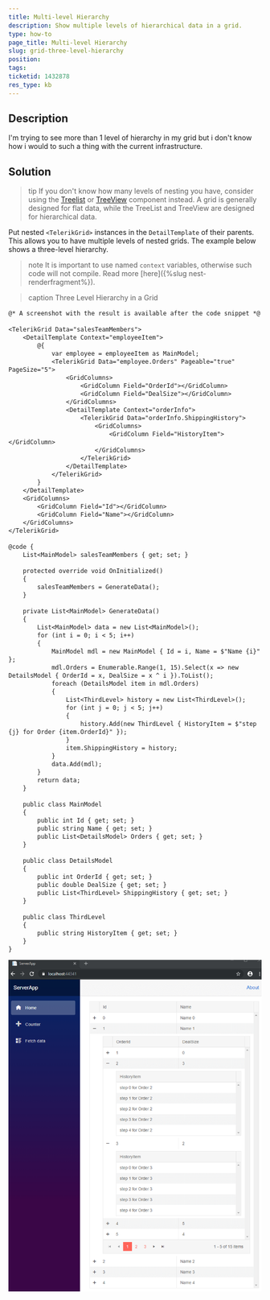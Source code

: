 ```yaml
---
title: Multi-level Hierarchy
description: Show multiple levels of hierarchical data in a grid.
type: how-to
page_title: Multi-level Hierarchy
slug: grid-three-level-hierarchy
position: 
tags: 
ticketid: 1432878
res_type: kb
---
```


## Description

I'm trying to see more than 1 level of hierarchy in my grid but i don't know how i would to such a thing with the current infrastructure.

## Solution

>tip If you don't know how many levels of nesting you have, consider using the [Treelist](https://demos.telerik.com/blazor-ui/treelist/overview) or [TreeView](https://demos.telerik.com/blazor-ui/treeview/overview) component instead. A grid is generally designed for flat data, while the TreeList and TreeView are designed for hierarchical data.

Put nested `<TelerikGrid>` instances in the `DetailTemplate` of their parents. This allows you to have multiple levels of nested grids. The example below shows a three-level hierarchy.

>note It is important to use named `context` variables, otherwise such code will not compile. Read more [here]({%slug nest-renderfragment%}).

>caption Three Level Hierarchy in a Grid

````CSHTML
@* A screenshot with the result is available after the code snippet *@

<TelerikGrid Data="salesTeamMembers">
    <DetailTemplate Context="employeeItem">
        @{
            var employee = employeeItem as MainModel;
            <TelerikGrid Data="employee.Orders" Pageable="true" PageSize="5">
                <GridColumns>
                    <GridColumn Field="OrderId"></GridColumn>
                    <GridColumn Field="DealSize"></GridColumn>
                </GridColumns>
                <DetailTemplate Context="orderInfo">
                    <TelerikGrid Data="orderInfo.ShippingHistory">
                        <GridColumns>
                            <GridColumn Field="HistoryItem"></GridColumn>
                        </GridColumns>
                    </TelerikGrid>
                </DetailTemplate>
            </TelerikGrid>
        }
    </DetailTemplate>
    <GridColumns>
        <GridColumn Field="Id"></GridColumn>
        <GridColumn Field="Name"></GridColumn>
    </GridColumns>
</TelerikGrid>

@code {
    List<MainModel> salesTeamMembers { get; set; }

    protected override void OnInitialized()
    {
        salesTeamMembers = GenerateData();
    }

    private List<MainModel> GenerateData()
    {
        List<MainModel> data = new List<MainModel>();
        for (int i = 0; i < 5; i++)
        {
            MainModel mdl = new MainModel { Id = i, Name = $"Name {i}" };
            mdl.Orders = Enumerable.Range(1, 15).Select(x => new DetailsModel { OrderId = x, DealSize = x ^ i }).ToList();
            foreach (DetailsModel item in mdl.Orders)
            {
                List<ThirdLevel> history = new List<ThirdLevel>();
                for (int j = 0; j < 5; j++)
                {
                    history.Add(new ThirdLevel { HistoryItem = $"step {j} for Order {item.OrderId}" });
                }
                item.ShippingHistory = history;
            }
            data.Add(mdl);
        }
        return data;
    }

    public class MainModel
    {
        public int Id { get; set; }
        public string Name { get; set; }
        public List<DetailsModel> Orders { get; set; }
    }

    public class DetailsModel
    {
        public int OrderId { get; set; }
        public double DealSize { get; set; }
        public List<ThirdLevel> ShippingHistory { get; set; }
    }

    public class ThirdLevel
    {
        public string HistoryItem { get; set; }
    }
}
````

![Blazor Three Level Hierarchy Grid](images/three-level-hierarchy-grid.png)

